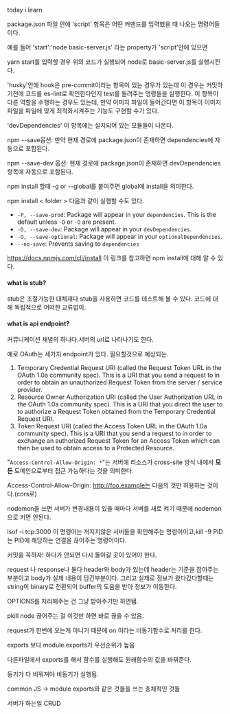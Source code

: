 today i learn

package.json 파일 안에 'script' 항목은 어떤 커맨드를 입력했을 때 나오는 명령어들이다.

예를 들어 'start':'node basic-server.js' 라는 property가 'script'안에 있으면 

yarn start를 입력할 경우 위의 코드가 실행되어 node로 basic-server.js를 실행시킨다.



'husky'안에 hook은 pre-commit이라는 항목이 있는 경우가 있는데 이 경우는 커밋하기전에 코드를 es-lint로 확인한다던지 test를 돌려주는 명령들을 실행한다. 이 항목이 다른 역할을 수행하는 경우도 있는데, 만약 이미지 파일이 들어간다면 이 항목이 이미지파일을 파일에 맞게 최적화시켜주는 기능도 구현할 수가 있다.

'devDependencies'  이 항목에는 설치되어 있는 모듈들이 나온다.



npm --save옵션: 만약 현재 경로에 package.json이 존재하면 dependencies에 자동으로 포함된다.

npm --save-dev 옵션: 현재 경로에 package.json이 존재하면 devDependencies 항목에 자동으로 포함된다.



npm install 할때 -g or --global를 붙여주면 global에 install을 의미한다.

npm install  < folder > 다음과 같이 실행할 수도 있다. 

- `-P, --save-prod`: Package will appear in your `dependencies`. This is the default unless `-D` or `-O` are present.
- `-D, --save-dev`: Package will appear in your `devDependencies`.
- `-O, --save-optional`: Package will appear in your `optionalDependencies`.
- `--no-save`: Prevents saving to `dependencies`

https://docs.npmjs.com/cli/install 이 링크를 참고하면 npm install에 대해 알 수 있다.



#### what is stub?

stub은 조절가능한 대체재다 stub을 사용하면 코드를 테스트해 볼 수 있다. 코드에 대해 독립적으로 어떠한 교류없이.

#### what is api endpoint?

커뮤니케이션 채녈의 하나다.서버의 url로 나타나기도 한다. 

예로 OAuth는 세가지 endpoint가 있다. 필요할것으로 예상되는.

1. Temporary Credential Request URI (called the Request Token URL in the OAuth 1.0a community spec). This is a URI that you send a request to in order to obtain an unauthorized Request Token from the server / service provider.
2. Resource Owner Authorization URI (called the User Authorization URL in the OAuth 1.0a community spec). This is a URI that you direct the user to to authorize a Request Token obtained from the Temporary Credential Request URI.
3. Token Request URI (called the Access Token URL in the OAuth 1.0a community spec). This is a URI that you send a request to in order to exchange an authorized Request Token for an Access Token which can then be used to obtain access to a Protected Resource.





"`Access-Control-Allow-Origin: *`"는 서버에 리소스가 cross-site 방식 내에서 **모든** 도메인으로부터 접근 가능하다는 것을 의미한다.

Access-Control-Allow-Origin: http://foo.example는 다음의 것만 허용하는 것이다.(cors로)



nodemon을 쓰면 서버가 변경내용이 있을 때마다 서버를 새로 켜기 때문에 nodemon으로 키면 안된다.



lsof -i tcp:3000 이 명령어는 꺼지지않은 서버들을 확인해주는 명령어이고,kill -9 PID는 PID에 해당하는 연결을 끊어주는 명령어이다.

 커밋을 꼭하자! 하다가 안되면 다시 돌아갈 곳이 있어야 한다.



request 나 response나 둘다 header와 body가 있는데 header는 기준을 잡아주는 부분이고 body가 실제 내용이 담긴부분이다. 그리고 실제로 정보가 왔다갔다할때는 string이 binary로 전환되어 buffer의 도움을 받아 정보가 이동한다.

OPTIONS를 처리해주는 건 그냥 받아주기만 하면됌.

pkill node 끊어주는 걸 이것만 하면 바로 끊을 수 있음.

request가 한번에 오는게 아니기 때문에 on 이라는 비동기함수로 처리를 한다.

exports 보다 module.exports가 우선순위가 높음

다른파일에서 exports를 해서 함수를 실행해도 원래함수의 값을 바꿔준다.

동기가 다 비워져야 비동기가 실행됨.



common JS -> module exports와 같은 것들을 쓰는 총체적인 것들

서버가 하는일 CRUD 













